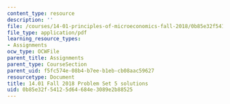 ```yaml
---
content_type: resource
description: ''
file: /courses/14-01-principles-of-microeconomics-fall-2018/0b85e32f54125d64684e3089e2b88525_MIT14_01F18_pset5sol.pdf
file_type: application/pdf
learning_resource_types:
- Assignments
ocw_type: OCWFile
parent_title: Assignments
parent_type: CourseSection
parent_uid: f5fc574e-08b4-b7ee-b1eb-cb08aac59627
resourcetype: Document
title: 14.01 Fall 2018 Problem Set 5 solutions
uid: 0b85e32f-5412-5d64-684e-3089e2b88525
---
```

